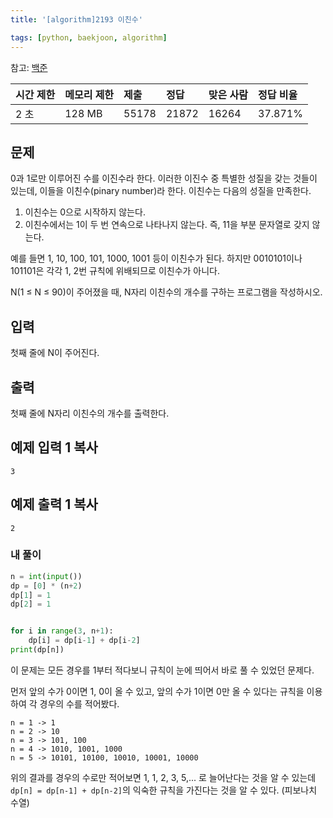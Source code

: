 ```yaml
---
title: '[algorithm]2193 이친수'

tags: [python, baekjoon, algorithm]
---
```


참고: [백준](https://www.acmicpc.net/problem/2193)

| 시간 제한 | 메모리 제한 | 제출  | 정답  | 맞은 사람 | 정답 비율 |
| :-------- | :---------- | :---- | :---- | :-------- | :-------- |
| 2 초      | 128 MB      | 55178 | 21872 | 16264     | 37.871%   |

## 문제

0과 1로만 이루어진 수를 이진수라 한다. 이러한 이진수 중 특별한 성질을 갖는 것들이 있는데, 이들을 이친수(pinary number)라 한다. 이친수는 다음의 성질을 만족한다.

1. 이친수는 0으로 시작하지 않는다.
2. 이친수에서는 1이 두 번 연속으로 나타나지 않는다. 즉, 11을 부분 문자열로 갖지 않는다.

예를 들면 1, 10, 100, 101, 1000, 1001 등이 이친수가 된다. 하지만 0010101이나 101101은 각각 1, 2번 규칙에 위배되므로 이친수가 아니다.

N(1 ≤ N ≤ 90)이 주어졌을 때, N자리 이친수의 개수를 구하는 프로그램을 작성하시오.

## 입력

첫째 줄에 N이 주어진다.

## 출력

첫째 줄에 N자리 이친수의 개수를 출력한다.

## 예제 입력 1 복사

```
3
```

## 예제 출력 1 복사

```
2
```

### 내 풀이

```python
n = int(input())
dp = [0] * (n+2)
dp[1] = 1
dp[2] = 1


for i in range(3, n+1):
    dp[i] = dp[i-1] + dp[i-2]
print(dp[n])
```

이 문제는 모든 경우를 1부터 적다보니 규칙이 눈에 띄어서 바로 풀 수 있었던 문제다.

먼저 앞의 수가 0이면 1, 0이 올 수 있고, 앞의 수가 1이면 0만 올 수 있다는 규칙을 이용하여 각 경우의 수를 적어봤다.

```
n = 1 -> 1
n = 2 -> 10
n = 3 -> 101, 100
n = 4 -> 1010, 1001, 1000
n = 5 -> 10101, 10100, 10010, 10001, 10000
```

위의 결과를 경우의 수로만 적어보면 1, 1, 2, 3, 5,... 로 늘어난다는 것을 알 수 있는데 `dp[n] = dp[n-1] + dp[n-2]`의 익숙한 규칙을 가진다는 것을 알 수 있다. (피보나치 수열)
